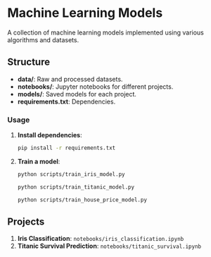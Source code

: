 # Machine Learning Models

A collection of machine learning models implemented using various algorithms and datasets.

## Structure
- **data/**: Raw and processed datasets.
- **notebooks/**: Jupyter notebooks for different projects.
- **models/**: Saved models for each project.
- **requirements.txt**: Dependencies.
 
### Usage
1. **Install dependencies**:
    ```bash
    pip install -r requirements.txt
    ```
2. **Train a model**:
    ```bash
    python scripts/train_iris_model.py
    ```
    ```bash
    python scripts/train_titanic_model.py
    ```
    ```bash
    python scripts/train_house_price_model.py
    ```

## Projects
1. **Iris Classification**: `notebooks/iris_classification.ipynb`
2. **Titanic Survival Prediction**: `notebooks/titanic_survival.ipynb`
